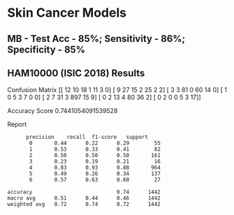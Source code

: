 # Skin Cancer Models
## MB - Test Acc - 85%; Sensitivity - 86%; Specificity - 85%

## HAM10000 (ISIC 2018) Results
Confusion Matrix
[[ 12  10  18   1  11   3   0]
 [  9  27  15   2  25   2   2]
 [  3   3  81   0  60  14   0]
 [  1   0   5   3   7   0   0]
 [  2   7  31   3 897  15   9]
 [  0   2  13   4  80  36   2]
 [  0   2   0   0   5   3  17]]

Accuracy Score
0.7441054091539528

Report

	      precision    recall  f1-score   support
           0       0.44      0.22      0.29        55
           1       0.53      0.33      0.41        82
           2       0.50      0.50      0.50       161
           3       0.23      0.19      0.21        16
           4       0.83      0.93      0.88       964
           5       0.49      0.26      0.34       137
           6       0.57      0.63      0.60        27

    accuracy                           0.74      1442
    macro avg      0.51      0.44      0.46      1442
    weighted avg   0.72      0.74      0.72      1442